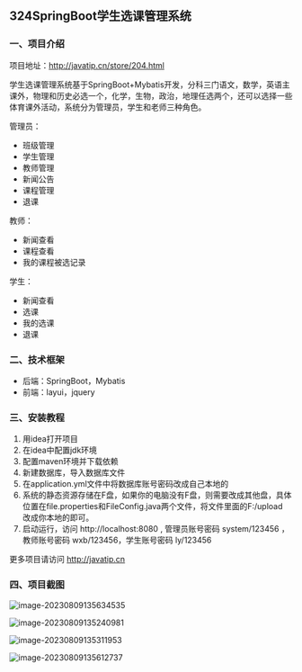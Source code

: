 ## 324SpringBoot学生选课管理系统

### 一、项目介绍

项目地址：http://javatip.cn/store/204.html

学生选课管理系统基于SpringBoot+Mybatis开发，分科三门语文，数学，英语主课外，物理和历史必选一个，化学，生物，政治，地理任选两个，还可以选择一些体育课外活动，系统分为管理员，学生和老师三种角色。

管理员：

- 班级管理
- 学生管理
- 教师管理
- 新闻公告
- 课程管理
- 退课

教师：

- 新闻查看
- 课程查看
- 我的课程被选记录

学生：

- 新闻查看
- 选课
- 我的选课
- 退课

### 二、技术框架

- 后端：SpringBoot，Mybatis
- 前端：layui，jquery

### 三、安装教程

1. 用idea打开项目
2. 在idea中配置jdk环境
3. 配置maven环境并下载依赖
4. 新建数据库，导入数据库文件
5. 在application.yml文件中将数据库账号密码改成自己本地的
6. 系统的静态资源存储在F盘，如果你的电脑没有F盘，则需要改成其他盘，具体位置在file.properties和FileConfig.java两个文件，将文件里面的F:/upload 改成你本地的即可。
7. 启动运行，访问 http://localhost:8080  , 管理员账号密码 system/123456 ，教师账号密码 wxb/123456，学生账号密码 ly/123456

更多项目请访问 http://javatip.cn

### 四、项目截图

![image-20230809135634535](http://image.javatip.cn/bysj/20230809135635.png)

![image-20230809135240981](http://image.javatip.cn/bysj/20230809135241.png)

![image-20230809135311953](http://image.javatip.cn/bysj/20230809135312.png)

![image-20230809135612737](http://image.javatip.cn/bysj/20230809135612.png)
